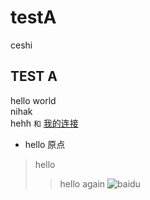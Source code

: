 # testA
ceshi
## TEST A
 hello world <br>nihak<br/>
   hehh `和`
[我的连接](http://blog.csdn.net/kaitiren/article/details/38513715"悬停显示") 
 * hello 原点<br/>
 >hello
 >>hello again
 ![baidu](http://www.baidu.com/img/bdlogo.gif)  
